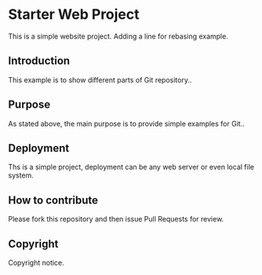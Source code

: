 # Starter Web Project

This is a simple website project. Adding a line for rebasing example.

## Introduction

This example is to show different parts of Git repository..

## Purpose

As stated above, the main purpose is to provide simple examples for 
Git..

## Deployment

Ths is a simple project, deployment can be any web server or even local 
file system.

## How to contribute

Please fork this repository and then issue Pull Requests for review.

## Copyright

Copyright notice.

